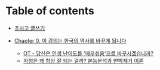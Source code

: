 # Table of contents

- [초사고 글쓰기](README.md)

- [Chapter 0. 이 강의는 한국의 역사를 바꾸게 됩니다](./ch0/README.md)
  - [OT - 당신은 인생 난이도를 '매우쉬움'으로 바꾸시겠습니까?](./ch0/0-1.md)
  - [자청은 왜 항상 잘 되는 걸까? 본능분석과 반박제거 이론](./ch0/0-2.md)